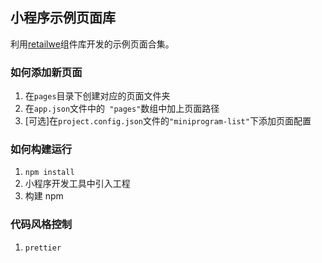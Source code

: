 ## 小程序示例页面库

利用[retailwe](https://git.code.tencent.com/tencent-retail-fe/retailwe)组件库开发的示例页面合集。

### 如何添加新页面

1. 在`pages`目录下创建对应的页面文件夹
2. 在`app.json`文件中的` "pages"`数组中加上页面路径
3. [可选]在`project.config.json`文件的`"miniprogram-list"`下添加页面配置

### 如何构建运行

1. `npm install`
2. 小程序开发工具中引入工程
3. 构建 npm

### 代码风格控制

1. `prettier`
